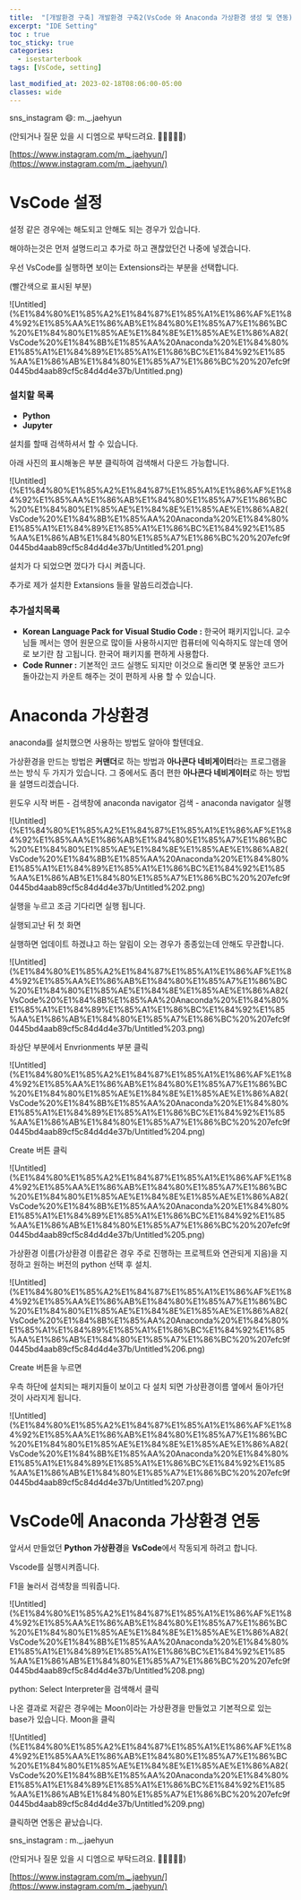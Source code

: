 ```yaml
---
title:  "[개발환경 구축] 개발환경 구축2(VsCode 와 Anaconda 가상환경 생성 및 연동)"
excerpt: "IDE Setting"
toc : true
toc_sticky: true
categories:
  - isestarterbook
tags: [VsCode, setting]

last_modified_at: 2023-02-18T08:06:00-05:00
classes: wide
---
```



sns_instagram 😄: m._.jaehyun 

(안되거나 질문 있을 시 디엠으로 부탁드려요. 🙏🙏🙏🙏🙏)

[https://www.instagram.com/m._.jaehyun/](https://www.instagram.com/m._.jaehyun/)

# VsCode 설정

설정 같은 경우에는 해도되고 안해도 되는 경우가 있습니다.

해야하는것은 먼저 설명드리고 추가로 하고 괜찮았던건 나중에 넣겠습니다.

우선 VsCode를 실행하면 보이는 Extensions라는 부분을 선택합니다.

(빨간색으로 표시된 부분)

![Untitled](%E1%84%80%E1%85%A2%E1%84%87%E1%85%A1%E1%86%AF%E1%84%92%E1%85%AA%E1%86%AB%E1%84%80%E1%85%A7%E1%86%BC%20%E1%84%80%E1%85%AE%E1%84%8E%E1%85%AE%E1%86%A82(VsCode%20%E1%84%8B%E1%85%AA%20Anaconda%20%E1%84%80%E1%85%A1%E1%84%89%E1%85%A1%E1%86%BC%E1%84%92%E1%85%AA%E1%86%AB%E1%84%80%E1%85%A7%E1%86%BC%20%207efc9f0445bd4aab89cf5c84d4d4e37b/Untitled.png)

### 설치할 목록

- **Python**
- **Jupyter**

설치를 할때 검색하셔서 할 수 있습니다.

아래 사진의 표시해놓은 부분 클릭하여 검색해서 다운드 가능합니다.

![Untitled](%E1%84%80%E1%85%A2%E1%84%87%E1%85%A1%E1%86%AF%E1%84%92%E1%85%AA%E1%86%AB%E1%84%80%E1%85%A7%E1%86%BC%20%E1%84%80%E1%85%AE%E1%84%8E%E1%85%AE%E1%86%A82(VsCode%20%E1%84%8B%E1%85%AA%20Anaconda%20%E1%84%80%E1%85%A1%E1%84%89%E1%85%A1%E1%86%BC%E1%84%92%E1%85%AA%E1%86%AB%E1%84%80%E1%85%A7%E1%86%BC%20%207efc9f0445bd4aab89cf5c84d4d4e37b/Untitled%201.png)

설치가 다 되었으면 껐다가 다시 켜줍니다.

추가로 제가 설치한 Extansions 들을 말씀드리겠습니다.

### 추가설치목록

- ****Korean Language Pack for Visual Studio Code :**** 한국어 패키지입니다. 교수님들 께서는 영어 원문으로 많이들 사용하시지만 컴퓨터에 익숙하지도 않는데 영어로 보기란 참 고됩니다. 한국어 패키지롤 편하게 사용합다.
- ****Code Runner :**** 기본적인 코드 실행도 되지만 이것으로 돌리면 몇 분동안 코드가 돌아갔는지 카운트 해주는 것이 편하게 사용 할 수 있습니다.

# Anaconda 가상환경

anaconda를 설치했으면 사용하는 방법도 알아야 할텐데요.

가상환경을 만드는 방법은 **커맨더**로 하는 방법과 **아나콘다 네비게이터**라는 프로그램을 쓰는 방식 두 가지가 있습니다. 그 중에서도 좀더 편한 **아나콘다 네비게이터**로 하는 방법을 설명드리겠습니다.

윈도우 시작 버튼 - 검색창에 anaconda navigator 검색 - anaconda navigator 실행

![Untitled](%E1%84%80%E1%85%A2%E1%84%87%E1%85%A1%E1%86%AF%E1%84%92%E1%85%AA%E1%86%AB%E1%84%80%E1%85%A7%E1%86%BC%20%E1%84%80%E1%85%AE%E1%84%8E%E1%85%AE%E1%86%A82(VsCode%20%E1%84%8B%E1%85%AA%20Anaconda%20%E1%84%80%E1%85%A1%E1%84%89%E1%85%A1%E1%86%BC%E1%84%92%E1%85%AA%E1%86%AB%E1%84%80%E1%85%A7%E1%86%BC%20%207efc9f0445bd4aab89cf5c84d4d4e37b/Untitled%202.png)

실행을 누르고 조금 기다리면 실행 됩니다.

실행되고난 뒤 첫 화면 

실행하면 업데이트 하겠냐고 하는 알림이 오는 경우가 종종있는데 안해도 무관합니다.

![Untitled](%E1%84%80%E1%85%A2%E1%84%87%E1%85%A1%E1%86%AF%E1%84%92%E1%85%AA%E1%86%AB%E1%84%80%E1%85%A7%E1%86%BC%20%E1%84%80%E1%85%AE%E1%84%8E%E1%85%AE%E1%86%A82(VsCode%20%E1%84%8B%E1%85%AA%20Anaconda%20%E1%84%80%E1%85%A1%E1%84%89%E1%85%A1%E1%86%BC%E1%84%92%E1%85%AA%E1%86%AB%E1%84%80%E1%85%A7%E1%86%BC%20%207efc9f0445bd4aab89cf5c84d4d4e37b/Untitled%203.png)

좌상단 부분에서 Envrionments 부분 클릭

![Untitled](%E1%84%80%E1%85%A2%E1%84%87%E1%85%A1%E1%86%AF%E1%84%92%E1%85%AA%E1%86%AB%E1%84%80%E1%85%A7%E1%86%BC%20%E1%84%80%E1%85%AE%E1%84%8E%E1%85%AE%E1%86%A82(VsCode%20%E1%84%8B%E1%85%AA%20Anaconda%20%E1%84%80%E1%85%A1%E1%84%89%E1%85%A1%E1%86%BC%E1%84%92%E1%85%AA%E1%86%AB%E1%84%80%E1%85%A7%E1%86%BC%20%207efc9f0445bd4aab89cf5c84d4d4e37b/Untitled%204.png)

Create 버튼 클릭

![Untitled](%E1%84%80%E1%85%A2%E1%84%87%E1%85%A1%E1%86%AF%E1%84%92%E1%85%AA%E1%86%AB%E1%84%80%E1%85%A7%E1%86%BC%20%E1%84%80%E1%85%AE%E1%84%8E%E1%85%AE%E1%86%A82(VsCode%20%E1%84%8B%E1%85%AA%20Anaconda%20%E1%84%80%E1%85%A1%E1%84%89%E1%85%A1%E1%86%BC%E1%84%92%E1%85%AA%E1%86%AB%E1%84%80%E1%85%A7%E1%86%BC%20%207efc9f0445bd4aab89cf5c84d4d4e37b/Untitled%205.png)

가상환경 이름(가상환경 이름같은 경우 주로 진행하는 프로젝트와 연관되게 지음)을 지정하고 원하는 버전의 python 선택 후 설치.

![Untitled](%E1%84%80%E1%85%A2%E1%84%87%E1%85%A1%E1%86%AF%E1%84%92%E1%85%AA%E1%86%AB%E1%84%80%E1%85%A7%E1%86%BC%20%E1%84%80%E1%85%AE%E1%84%8E%E1%85%AE%E1%86%A82(VsCode%20%E1%84%8B%E1%85%AA%20Anaconda%20%E1%84%80%E1%85%A1%E1%84%89%E1%85%A1%E1%86%BC%E1%84%92%E1%85%AA%E1%86%AB%E1%84%80%E1%85%A7%E1%86%BC%20%207efc9f0445bd4aab89cf5c84d4d4e37b/Untitled%206.png)

Create 버튼을 누르면

우측 하단에 설치되는 패키지들이 보이고 다 설치 되면 가상환경이름 옆에서 돌아가던 것이 사라지게 됩니다.

![Untitled](%E1%84%80%E1%85%A2%E1%84%87%E1%85%A1%E1%86%AF%E1%84%92%E1%85%AA%E1%86%AB%E1%84%80%E1%85%A7%E1%86%BC%20%E1%84%80%E1%85%AE%E1%84%8E%E1%85%AE%E1%86%A82(VsCode%20%E1%84%8B%E1%85%AA%20Anaconda%20%E1%84%80%E1%85%A1%E1%84%89%E1%85%A1%E1%86%BC%E1%84%92%E1%85%AA%E1%86%AB%E1%84%80%E1%85%A7%E1%86%BC%20%207efc9f0445bd4aab89cf5c84d4d4e37b/Untitled%207.png)

# VsCode에 Anaconda 가상환경 연동

앞서서 만들었던 **Python 가상환경**을 **VsCode**에서 작동되게 하려고 합니다.

Vscode를 실행시켜줍니다.

F1을 눌러서 검색창을 띄워줍니다.

![Untitled](%E1%84%80%E1%85%A2%E1%84%87%E1%85%A1%E1%86%AF%E1%84%92%E1%85%AA%E1%86%AB%E1%84%80%E1%85%A7%E1%86%BC%20%E1%84%80%E1%85%AE%E1%84%8E%E1%85%AE%E1%86%A82(VsCode%20%E1%84%8B%E1%85%AA%20Anaconda%20%E1%84%80%E1%85%A1%E1%84%89%E1%85%A1%E1%86%BC%E1%84%92%E1%85%AA%E1%86%AB%E1%84%80%E1%85%A7%E1%86%BC%20%207efc9f0445bd4aab89cf5c84d4d4e37b/Untitled%208.png)

python: Select Interpreter을 검색해서 클릭

나온 결과로 저같은 경우에는 Moon이라는 가상환경을 만들었고 기본적으로 있는 base가 있습니다. Moon을 클릭

![Untitled](%E1%84%80%E1%85%A2%E1%84%87%E1%85%A1%E1%86%AF%E1%84%92%E1%85%AA%E1%86%AB%E1%84%80%E1%85%A7%E1%86%BC%20%E1%84%80%E1%85%AE%E1%84%8E%E1%85%AE%E1%86%A82(VsCode%20%E1%84%8B%E1%85%AA%20Anaconda%20%E1%84%80%E1%85%A1%E1%84%89%E1%85%A1%E1%86%BC%E1%84%92%E1%85%AA%E1%86%AB%E1%84%80%E1%85%A7%E1%86%BC%20%207efc9f0445bd4aab89cf5c84d4d4e37b/Untitled%209.png)

클릭하면 연동은 끝났습니다.

sns_instagram : m._.jaehyun 

(안되거나 질문 있을 시 디엠으로 부탁드려요. 🙏🙏🙏🙏🙏)

[https://www.instagram.com/m._.jaehyun/](https://www.instagram.com/m._.jaehyun/)
